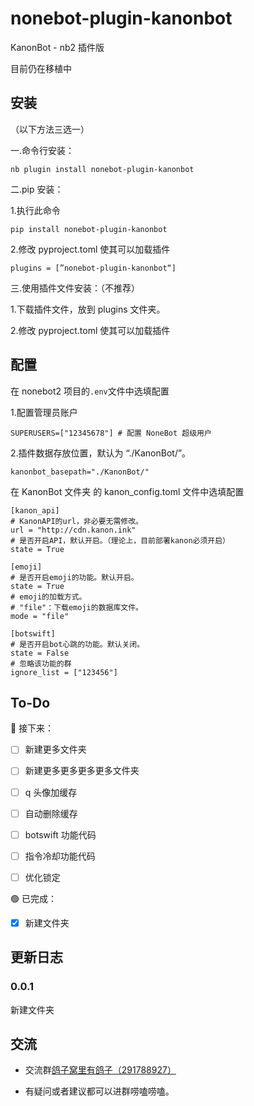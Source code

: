 # nonebot-plugin-kanonbot

KanonBot - nb2 插件版

目前仍在移植中

## 安装

（以下方法三选一）

一.命令行安装：

    nb plugin install nonebot-plugin-kanonbot

二.pip 安装：

1.执行此命令

    pip install nonebot-plugin-kanonbot

2.修改 pyproject.toml 使其可以加载插件

    plugins = [”nonebot-plugin-kanonbot“]

三.使用插件文件安装：（不推荐）

1.下载插件文件，放到 plugins 文件夹。

2.修改 pyproject.toml 使其可以加载插件

## 配置

在 nonebot2 项目的`.env`文件中选填配置

1.配置管理员账户

    SUPERUSERS=["12345678"] # 配置 NoneBot 超级用户

2.插件数据存放位置，默认为 “./KanonBot/”。

    kanonbot_basepath="./KanonBot/"

在 KanonBot 文件夹 的 kanon_config.toml 文件中选填配置

    [kanon_api]
    # KanonAPI的url，非必要无需修改。
    url = "http://cdn.kanon.ink"
    # 是否开启API，默认开启。（理论上，目前部署kanon必须开启）
    state = True

    [emoji]
    # 是否开启emoji的功能。默认开启。
    state = True
    # emoji的加载方式。
    # "file"：下载emoji的数据库文件。
    mode = "file"

    [botswift]
    # 是否开启bot心跳的功能。默认关闭。
    state = False
    # 忽略该功能的群
    ignore_list = ["123456"]

## To-Do

🔵 接下来：

- [ ] 新建更多文件夹

- [ ] 新建更多更多更多更多文件夹

- [ ] q 头像加缓存

- [ ] 自动删除缓存

- [ ] botswift 功能代码

- [ ] 指令冷却功能代码

- [ ] 优化锁定

🟢 已完成：

- [x] 新建文件夹

## 更新日志

### 0.0.1

新建文件夹

## 交流

- 交流群[鸽子窝里有鸽子（291788927）](https://qm.qq.com/cgi-bin/qm/qr?k=QhOk7Z2jaXBOnAFfRafEy9g5WoiETQhy&jump_from=webapi&authKey=fCvx/auG+QynlI8bcFNs4Csr2soR8UjzuwLqrDN9F8LDwJrwePKoe89psqpozg/m)

- 有疑问或者建议都可以进群唠嗑唠嗑。
